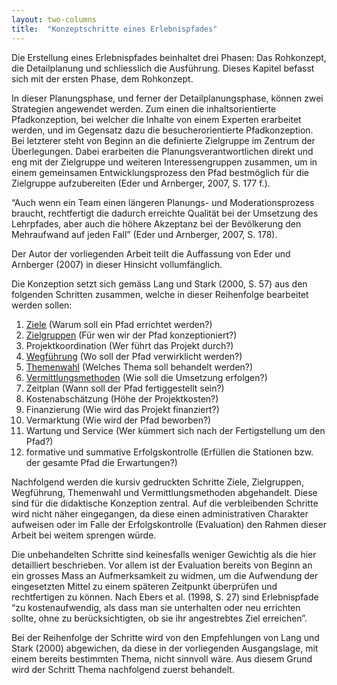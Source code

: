 ```yaml
---
layout: two-columns
title:  "Konzeptschritte eines Erlebnispfades"
---
```

Die Erstellung eines Erlebnispfades beinhaltet drei Phasen: Das Rohkonzept, die Detailplanung und schliesslich die Ausführung. Dieses Kapitel befasst sich mit der ersten Phase, dem Rohkonzept.

In dieser Planungsphase, und ferner der Detailplanungsphase, können zwei Strategien angewendet werden. Zum einen die inhaltsorientierte Pfadkonzeption, bei welcher die Inhalte von einem Experten erarbeitet werden, und im Gegensatz dazu die besucherorientierte Pfadkonzeption. Bei letzterer steht von Beginn an die definierte Zielgruppe im Zentrum der Überlegungen. Dabei erarbeiten die Planungsverantwortlichen direkt und eng mit der Zielgruppe und weiteren Interessengruppen zusammen, um in einem gemeinsamen Entwicklungsprozess den Pfad bestmöglich für die Zielgruppe aufzubereiten (Eder und Arnberger, 2007, S. 177 f.).

“Auch wenn ein Team einen längeren Planungs- und Moderationsprozess braucht, rechtfertigt die dadurch erreichte Qualität bei der Umsetzung des Lehrpfades, aber auch die höhere Akzeptanz bei der Bevölkerung den Mehraufwand auf jeden Fall” (Eder und Arnberger, 2007, S. 178).

Der Autor der vorliegenden Arbeit teilt die Auffassung von Eder und Arnberger (2007) in dieser Hinsicht vollumfänglich.

Die Konzeption setzt sich gemäss Lang und Stark (2000, S. 57) aus den folgenden Schritten zusammen, welche in dieser Reihenfolge bearbeitet werden sollen:

1. [Ziele][1] (Warum soll ein Pfad errichtet werden?)
2. [Zielgruppen][2] (Für wen wir der Pfad konzeptioniert?)
3. Projektkoordination (Wer führt das Projekt durch?)
4. [Wegführung][3] (Wo soll der Pfad verwirklicht werden?)
5. [Themenwahl][4] (Welches Thema soll behandelt werden?)
6. [Vermittlungsmethoden][5] (Wie soll die Umsetzung erfolgen?)
7. Zeitplan (Wann soll der Pfad fertiggestellt sein?)
8. Kostenabschätzung (Höhe der Projektkosten?)
9. Finanzierung (Wie wird das Projekt finanziert?)
10. Vermarktung (Wie wird der Pfad beworben?)
11. Wartung und Service (Wer kümmert sich nach der Fertigstellung um den Pfad?)
12. formative und summative Erfolgskontrolle (Erfüllen die Stationen bzw. der gesamte Pfad die Erwartungen?)

Nachfolgend werden die kursiv gedruckten Schritte Ziele, Zielgruppen, Wegführung, Themenwahl und Vermittlungsmethoden abgehandelt. Diese sind für die didaktische Konzeption zentral. Auf die verbleibenden Schritte wird nicht näher eingegangen, da diese einen administrativen Charakter aufweisen oder im Falle der Erfolgskontrolle (Evaluation) den Rahmen dieser Arbeit bei weitem sprengen würde.

Die unbehandelten Schritte sind keinesfalls weniger Gewichtig als die hier detailliert beschrieben. Vor allem ist der Evaluation bereits von Beginn an ein grosses Mass an Aufmerksamkeit zu widmen, um die Aufwendung der eingesetzten Mittel zu einem späteren Zeitpunkt überprüfen und rechtfertigen zu können. Nach Ebers et al. (1998, S. 27) sind Erlebnispfade “zu kostenaufwendig, als dass man sie unterhalten oder neu errichten sollte, ohne zu berücksichtigten, ob sie ihr angestrebtes Ziel erreichen”.

Bei der Reihenfolge der Schritte wird von den Empfehlungen von Lang und Stark (2000) abgewichen, da diese in der vorliegenden Ausgangslage, mit einem bereits bestimmten Thema, nicht sinnvoll wäre. Aus diesem Grund wird der Schritt Thema nachfolgend zuerst behandelt.

[1]: ziele/
[2]: zielgruppe/
[3]: wegfuehrung/
[4]: thema/
[5]: vermittlungsmethoden/